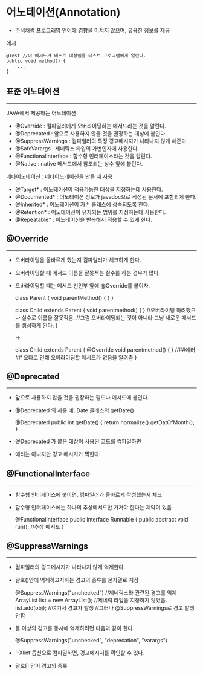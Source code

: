 어노테이션(Annotation)
====================

* 주석처럼 프로그래밍 언어에 영향을 미치지 않으며, 유용한 정보를 제공

예시

    @Test //이 메서드가 테스트 대상임을 테스트 프로그램에게 알린다.
    public void method() {
        ...
    }


표준 어노테이션
--------------
*****

JAVA에서 제공하는 어노테이션

* @Override : 컬파일러에게 오버라이딩하는 메서드라는 것을 알린다.
* @Deprecated : 앞으로 사용하지 않을 것을 권장하는 대상에 붙인다.
* @SuppressWarnings : 컴파일러의 특정 경고메시지가 나타나지 않게 해준다.
* @SafeVarargs : 제네릭스 타입의 가변인자에 사용한다.
* @FunctionalInterface : 함수형 인터페이스라는 것을 알린다.
* @Native : native 메서드에서 참조되는 상수 앞에 붙인다. 
  
  
  
메타어노테이션 : 메타어노테이션을 만들 때 사용
* @Target* : 어노테이션이 적용가능한 대상을 지정하는데 사용한다.
* @Documented* : 어노테이션 정보가 javadoc으로 작성된 문서에 포함되게 한다.
* @Inherited* : 어노테이션이 자손 클래스에 상속되도록 한다.
* @Retention* : 어노테이션이 유지되는 범위를 지정하는데 사용한다.
* @Repeatable* : 어노테이션을 반복해서 적용할 수 있게 한다.


@Override 
------------
*****

* 오버라이딩을 올바르게 했는지 컴파일러가 체크하게 한다.
* 오버라이딩할 때 메서드 이름을 잘못적는 실수를 하는 경우가 많다.
* 오바라이딩할 때는 메서드 선언부 앞에 @Override를 붙이자.


    class Parent {
        void parentMethod() { }
    }

    class Child extends Parent {
        void parentmethod() { } //오버라이딩 하려했으나 실수로 이름을 잘못적음.
        //그럼 오버라이딩되는 것이 아니라 그냥 새로운 메서드를 생성하게 된다.
    }

    ->

    class Child extends Parent {
        @Override 
        void parentmethod() { } //##에러## 오타로 인해 오버라이딩할 메서드가 없음을 알려줌
    }


@Deprecated
--------
*****

* 앞으로 사용하지 않을 것을 권장하는 필드나 메서드에 붙인다.
* @Deprecated 의 사용 예, Date 클래스의 getDate()


    @Deprecated
    public int getDate() {
        return normalize().getDatOfMonth();
    }


* @Deprecated 가 붙은 대상이 사용된 코드를 컴파일하면 
* 에러는 아니지만 경고 메시지가 찍힌다.


@FunctionalInterface
------------
*****

* 함수형 인터페이스에 붙이면, 컴파일러가 올바르게 작성했는지 체크
* 함수형 인터페이스에는 하나의 추상메서드만 가져야 한다는 제약이 있음


    @FunctionalInterface
    public interface Runnable {
        public abstract void run();  //추상 메서드
    }


@SuppressWarnings
----------
*****

* 컴파일러의 경고메시지가 나타나지 않게 억제한다.
* 괄호()안에 억제하고자하는 경고의 종류를 문자열로 지정


    @SuppressWarnings("unchecked") //제네릭스와 관련된 경고를 억제
    ArrayList list = new ArrayList(); //제네릭 타입을 지정하지 않았음.
    list.add(obj);                  //여기서 경고가 발생
                        //그러나 @SuppressWarnings로 경고 발생 안함


* 둘 이상의 경고를 동시에 억제하려면 다음과 같이 한다.
    

    @SuppressWarnings("unchecked", "deprecation", "varargs")


* '-Xlint'옵션으로 컴파일하면, 경고메시지를 확인할 수 있다.
* 괄호[] 안이 경고의 종류